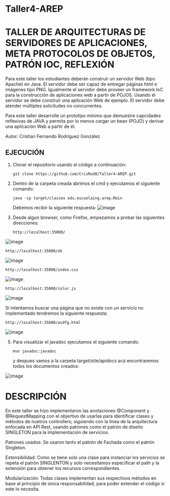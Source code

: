 # Taller4-AREP

# TALLER DE ARQUITECTURAS DE SERVIDORES DE APLICACIONES, META PROTOCOLOS DE OBJETOS, PATRÓN IOC, REFLEXIÓN

Para este taller los estudiantes deberán construir un servidor Web (tipo Apache) en Java. El servidor debe ser capaz de entregar páginas html e imágenes tipo PNG. Igualmente el servidor debe proveer un framework IoC para la construcción de aplicaciones web a partir de POJOS. Usando el servidor se debe construir una aplicación Web de ejemplo. El servidor debe atender múltiples solicitudes no concurrentes.

Para este taller desarrolle un prototipo mínimo que demuestre capcidades reflexivas de JAVA y permita por lo menos cargar un bean (POJO) y derivar una aplicación Web a partir de él. 

Autor: Cristian Fernando Rodríguez González  

## EJECUCIÓN 
1. Clonar el repositorio usando el código a continuación:
   ```
   git clone https://github.com/CrisRod8/Taller4-AREP.git
   ```
2. Dentro de la carpeta creada abrimos el cmd y ejecutamos el siguiente comando:
   ```
   java -cp target/classes edu.escuelaing.arep.Main
   ```

   Debemos recibir la siguiente respuesta:
  ![image](https://github.com/CrisRod8/Taller4-AREP/assets/111186898/ac5837b1-1492-4c0d-aa3b-644e81e6f5a4)
  
3. Desde algun browser, como Firefox, empezamos a probar las siguientes direcciones:
   ```
   http://localhost:35000/
   ``` 
  ![image](https://github.com/CrisRod8/Taller4-AREP/assets/111186898/3be61233-e106-4631-9b18-7c89ebf14cb9)  

  
   ```
   http://localhost:35000/ok
   ```
  ![image](https://github.com/CrisRod8/Taller4-AREP/assets/111186898/4d95005f-9d23-4f27-9664-71af1446fd81)  

   ```
   http://localhost:35000/index.css
   ```
  ![image](https://github.com/CrisRod8/Taller4-AREP/assets/111186898/207af13c-f303-4842-a793-4c98807b31f8)

   ```
   http://localhost:35000/color.js
   ```
  ![image](https://github.com/CrisRod8/Taller4-AREP/assets/111186898/ef632b75-39d0-462c-a6e4-b9373e61478f)

  Si intentamos buscar una página que no existe con un servicio no implementado tendremos la siguiente respuesta:  
   ```
   http://localhost:35000/asdfg.html
   ```
  ![image](https://github.com/CrisRod8/Taller4-AREP/assets/111186898/6bbed4f4-ed3b-4083-8280-591ab24d591a)  
  
    
5. Para visualizar el javadoc ejecutamos el siguiente comando:
   ```
   mvn javadoc:javadoc
   ```
   y despues vamos a la carpeta target/site/apidocs acá encontraremos todos los documentos creados:

  ![image](https://github.com/CrisRod8/Taller4-AREP/assets/111186898/0db9d670-bb9e-4627-b3c5-0fdee3caa95b)
  
# DESCRIPCIÓN  
En este taller se hizo implementaron las anotaciones @Component y @RequestMapping con el objertivo de usarlas para identificar clases y métodos de nuetros controllers; siguiendo con la linea de la arquitectura enfocada en API Rest, usando patrones como el patrón de diseño SINGLETON para la implementación de servicios.

Patrones usados: Se usaron tanto el patrón de Fachada como el patrón Singleton.  

Extensibilidad: Como se tiene solo una clase para instanciar los servicios se repeta el patrón SINGLENTON y solo necesitamos especificar el path y la extensión para obtener los recursos correspondientes.  

Modularización: Todas clases implementan sus respectivos métodos en base al principio de única responsabilidad, para poder extender el código si este lo necesita.
 
